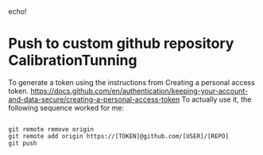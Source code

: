 echo!
# Push to custom github repository CalibrationTunning

To generate a token using the instructions from Creating a personal access token.
https://docs.github.com/en/authentication/keeping-your-account-and-data-secure/creating-a-personal-access-token
To actually use it, the following sequence worked for me:
```buildoutcfg

git remote remove origin
git remote add origin https://[TOKEN]@github.com/[USER]/[REPO]
git push

```
